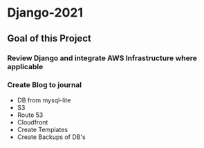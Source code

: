 # Django-2021
## Goal of this Project
### Review Django and integrate AWS Infrastructure where applicable
### Create Blog to journal

- DB from mysql-lite
- S3
- Route 53
- Cloudfront
- Create Templates
- Create Backups of DB's
